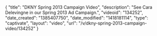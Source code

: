 {
    "title": "DKNY Spring 2013 Campaign Video",
    "description": "See Cara Delevingne in our Spring 2013 Ad Campaign.",
    "videoid": "134252",
    "date_created": "1385407750",
    "date_modified": "1418181114",
    "type": "captivate",
    "layout": "video",
    "url": "\/v\/dkny-spring-2013-campaign-video\/134252"
}